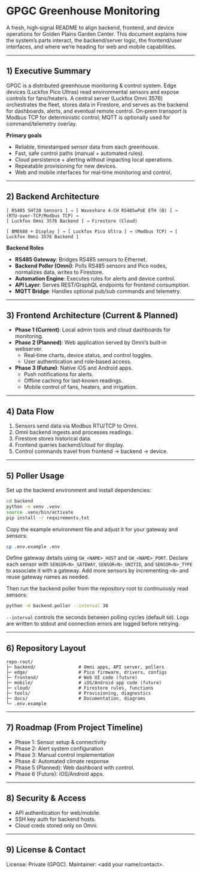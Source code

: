 # GPGC Greenhouse Monitoring

A fresh, high‑signal README to align backend, frontend, and device operations for Golden Plains Garden Center. This document explains how the system’s parts interact, the backend/server logic, the frontend/user interfaces, and where we’re heading for web and mobile capabilities.

---

## 1) Executive Summary
GPGC is a distributed greenhouse monitoring & control system. Edge devices (Luckfox Pico Ultras) read environmental sensors and expose controls for fans/heaters. A central server (Luckfox Omni 3576) orchestrates the fleet, stores data in Firestore, and serves as the backend for dashboards, alerts, and eventual remote control. On‑prem transport is Modbus TCP for deterministic control; MQTT is optionally used for command/telemetry overlay.

**Primary goals**
- Reliable, timestamped sensor data from each greenhouse.
- Fast, safe control paths (manual + automated rules).
- Cloud persistence + alerting without impacting local operations.
- Repeatable provisioning for new devices.
- Web and mobile interfaces for real‑time monitoring and control.

---

## 2) Backend Architecture
```
[ RS485 SHT20 Sensors ] → [ Waveshare 4‑CH RS485⇄PoE ETH (B) ] → (RTU‑over‑TCP/Modbus TCP) →
[ Luckfox Omni 3576 Backend ] → Firestore (Cloud)

[ BME688 + Display ] → [ Luckfox Pico Ultra ] → (Modbus TCP) → [ Luckfox Omni 3576 Backend ]
```
**Backend Roles**
- **RS485 Gateway**: Bridges RS485 sensors to Ethernet.
- **Backend Poller (Omni)**: Polls RS485 sensors and Pico nodes, normalizes data, writes to Firestore.
- **Automation Engine**: Executes rules for alerts and device control.
- **API Layer**: Serves REST/GraphQL endpoints for frontend consumption.
- **MQTT Bridge**: Handles optional pub/sub commands and telemetry.

---

## 3) Frontend Architecture (Current & Planned)
- **Phase 1 (Current)**: Local admin tools and cloud dashboards for monitoring.
- **Phase 2 (Planned)**: Web application served by Omni’s built‑in webserver.
  - Real‑time charts, device status, and control toggles.
  - User authentication and role‑based access.
- **Phase 3 (Future)**: Native iOS and Android apps.
  - Push notifications for alerts.
  - Offline caching for last‑known readings.
  - Mobile control of fans, heaters, and irrigation.

---

## 4) Data Flow
1. Sensors send data via Modbus RTU/TCP to Omni.
2. Omni backend ingests and processes readings.
3. Firestore stores historical data.
4. Frontend queries backend/cloud for display.
5. Control commands travel from frontend → backend → device.

---

## 5) Poller Usage
Set up the backend environment and install dependencies:

```bash
cd backend
python -m venv .venv
source .venv/bin/activate
pip install -r requirements.txt
```

Copy the example environment file and adjust it for your gateway and sensors:

```bash
cp .env.example .env
```

Define gateway details using `GW_<NAME>_HOST` and `GW_<NAME>_PORT`. Declare
each sensor with `SENSOR<N>_GATEWAY`, `SENSOR<N>_UNITID`, and
`SENSOR<N>_TYPE` to associate it with a gateway. Add more sensors by
incrementing `<N>` and reuse gateway names as needed.

Then run the backend poller from the repository root to continuously read sensors:

```bash
python -m backend.poller --interval 30
```

`--interval` controls the seconds between polling cycles (default `60`). Logs
are written to stdout and connection errors are logged before retrying.

---

## 6) Repository Layout
```
repo-root/
├─ backend/                # Omni apps, API server, pollers
├─ edge/                   # Pico firmware, drivers, configs
├─ frontend/               # Web UI code (future)
├─ mobile/                 # iOS/Android app code (future)
├─ cloud/                  # Firestore rules, functions
├─ tools/                  # Provisioning, diagnostics
├─ docs/                   # Documentation, diagrams
└─ .env.example
```

---

## 7) Roadmap (From Project Timeline)
- Phase 1: Sensor setup & connectivity
- Phase 2: Alert system configuration
- Phase 3: Manual control implementation
- Phase 4: Automated climate response
- Phase 5 (Planned): Web dashboard with control.
- Phase 6 (Future): iOS/Android apps.

---

## 8) Security & Access
- API authentication for web/mobile.
- SSH key auth for backend hosts.
- Cloud creds stored only on Omni.

---

## 9) License & Contact
License: Private (GPGC). Maintainer: <add your name/contact>.
